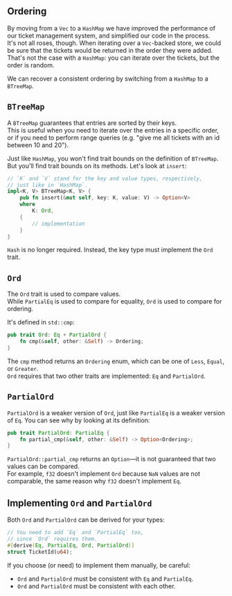 ## Ordering

By moving from a `Vec` to a `HashMap` we have improved the performance of our ticket management system,
and simplified our code in the process.\
It's not all roses, though. When iterating over a `Vec`-backed store, we could be sure that the tickets
would be returned in the order they were added.\
That's not the case with a `HashMap`: you can iterate over the tickets, but the order is random.

We can recover a consistent ordering by switching from a `HashMap` to a `BTreeMap`.

## `BTreeMap`

A `BTreeMap` guarantees that entries are sorted by their keys.\
This is useful when you need to iterate over the entries in a specific order, or if you need to
perform range queries (e.g. "give me all tickets with an id between 10 and 20").

Just like `HashMap`, you won't find trait bounds on the definition of `BTreeMap`.
But you'll find trait bounds on its methods. Let's look at `insert`:

```rust
// `K` and `V` stand for the key and value types, respectively,
// just like in `HashMap`.
impl<K, V> BTreeMap<K, V> {
    pub fn insert(&mut self, key: K, value: V) -> Option<V>
    where
        K: Ord,
    {
        // implementation
    }
}
```

`Hash` is no longer required. Instead, the key type must implement the `Ord` trait.

## `Ord`

The `Ord` trait is used to compare values.\
While `PartialEq` is used to compare for equality, `Ord` is used to compare for ordering.

It's defined in `std::cmp`:

```rust
pub trait Ord: Eq + PartialOrd {
    fn cmp(&self, other: &Self) -> Ordering;
}
```

The `cmp` method returns an `Ordering` enum, which can be one
of `Less`, `Equal`, or `Greater`.\
`Ord` requires that two other traits are implemented: `Eq` and `PartialOrd`.

## `PartialOrd`

`PartialOrd` is a weaker version of `Ord`, just like `PartialEq` is a weaker version of `Eq`.
You can see why by looking at its definition:

```rust
pub trait PartialOrd: PartialEq {
    fn partial_cmp(&self, other: &Self) -> Option<Ordering>;
}
```

`PartialOrd::partial_cmp` returns an `Option`—it is not guaranteed that two values can
be compared.\
For example, `f32` doesn't implement `Ord` because `NaN` values are not comparable,
the same reason why `f32` doesn't implement `Eq`.

## Implementing `Ord` and `PartialOrd`

Both `Ord` and `PartialOrd` can be derived for your types:

```rust
// You need to add `Eq` and `PartialEq` too,
// since `Ord` requires them.
#[derive(Eq, PartialEq, Ord, PartialOrd)]
struct TicketId(u64);
```

If you choose (or need) to implement them manually, be careful:

- `Ord` and `PartialOrd` must be consistent with `Eq` and `PartialEq`.
- `Ord` and `PartialOrd` must be consistent with each other.
